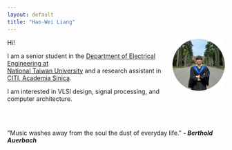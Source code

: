 ```yaml
---
layout: default
title: "Hao-Wei Liang"
---
```


<img src="/assets/NTU.png" alt="Cover" width="24%" align='right'/>

Hi!

I am a senior student in the [Department of Electrical Engineering at  
National Taiwan University](https://web.ee.ntu.edu.tw/) and a research assistant in [CITI,  Academia Sinica](https://www.citi.sinica.edu.tw/). 

I am interested in VLSI design, signal processing, and computer architecture.

<br/>
<br/>

"Music washes away from the soul the dust of everyday life." **- _Berthold Auerbach_**
